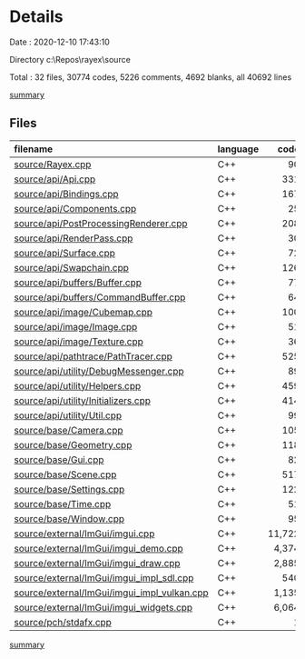 # Details

Date : 2020-12-10 17:43:10

Directory c:\Repos\rayex\source

Total : 32 files,  30774 codes, 5226 comments, 4692 blanks, all 40692 lines

[summary](results.md)

## Files
| filename | language | code | comment | blank | total |
| :--- | :--- | ---: | ---: | ---: | ---: |
| [source/Rayex.cpp](/source/Rayex.cpp) | C++ | 90 | 4 | 24 | 118 |
| [source/api/Api.cpp](/source/api/Api.cpp) | C++ | 331 | 53 | 109 | 493 |
| [source/api/Bindings.cpp](/source/api/Bindings.cpp) | C++ | 167 | 2 | 34 | 203 |
| [source/api/Components.cpp](/source/api/Components.cpp) | C++ | 25 | 0 | 6 | 31 |
| [source/api/PostProcessingRenderer.cpp](/source/api/PostProcessingRenderer.cpp) | C++ | 208 | 3 | 44 | 255 |
| [source/api/RenderPass.cpp](/source/api/RenderPass.cpp) | C++ | 30 | 0 | 7 | 37 |
| [source/api/Surface.cpp](/source/api/Surface.cpp) | C++ | 72 | 5 | 15 | 92 |
| [source/api/Swapchain.cpp](/source/api/Swapchain.cpp) | C++ | 126 | 10 | 33 | 169 |
| [source/api/buffers/Buffer.cpp](/source/api/buffers/Buffer.cpp) | C++ | 77 | 0 | 16 | 93 |
| [source/api/buffers/CommandBuffer.cpp](/source/api/buffers/CommandBuffer.cpp) | C++ | 64 | 1 | 15 | 80 |
| [source/api/image/Cubemap.cpp](/source/api/image/Cubemap.cpp) | C++ | 100 | 9 | 23 | 132 |
| [source/api/image/Image.cpp](/source/api/image/Image.cpp) | C++ | 51 | 0 | 11 | 62 |
| [source/api/image/Texture.cpp](/source/api/image/Texture.cpp) | C++ | 36 | 38 | 15 | 89 |
| [source/api/pathtrace/PathTracer.cpp](/source/api/pathtrace/PathTracer.cpp) | C++ | 525 | 72 | 158 | 755 |
| [source/api/utility/DebugMessenger.cpp](/source/api/utility/DebugMessenger.cpp) | C++ | 89 | 2 | 13 | 104 |
| [source/api/utility/Helpers.cpp](/source/api/utility/Helpers.cpp) | C++ | 459 | 10 | 84 | 553 |
| [source/api/utility/Initializers.cpp](/source/api/utility/Initializers.cpp) | C++ | 414 | 62 | 137 | 613 |
| [source/api/utility/Util.cpp](/source/api/utility/Util.cpp) | C++ | 99 | 5 | 24 | 128 |
| [source/base/Camera.cpp](/source/base/Camera.cpp) | C++ | 105 | 2 | 33 | 140 |
| [source/base/Geometry.cpp](/source/base/Geometry.cpp) | C++ | 118 | 2 | 34 | 154 |
| [source/base/Gui.cpp](/source/base/Gui.cpp) | C++ | 82 | 0 | 21 | 103 |
| [source/base/Scene.cpp](/source/base/Scene.cpp) | C++ | 517 | 28 | 122 | 667 |
| [source/base/Settings.cpp](/source/base/Settings.cpp) | C++ | 122 | 1 | 37 | 160 |
| [source/base/Time.cpp](/source/base/Time.cpp) | C++ | 51 | 2 | 16 | 69 |
| [source/base/Window.cpp](/source/base/Window.cpp) | C++ | 95 | 11 | 30 | 136 |
| [source/external/ImGui/imgui.cpp](/source/external/ImGui/imgui.cpp) | C++ | 11,722 | 2,622 | 1,611 | 15,955 |
| [source/external/ImGui/imgui_demo.cpp](/source/external/ImGui/imgui_demo.cpp) | C++ | 4,374 | 661 | 502 | 5,537 |
| [source/external/ImGui/imgui_draw.cpp](/source/external/ImGui/imgui_draw.cpp) | C++ | 2,885 | 376 | 365 | 3,626 |
| [source/external/ImGui/imgui_impl_sdl.cpp](/source/external/ImGui/imgui_impl_sdl.cpp) | C++ | 540 | 103 | 77 | 720 |
| [source/external/ImGui/imgui_impl_vulkan.cpp](/source/external/ImGui/imgui_impl_vulkan.cpp) | C++ | 1,135 | 176 | 143 | 1,454 |
| [source/external/ImGui/imgui_widgets.cpp](/source/external/ImGui/imgui_widgets.cpp) | C++ | 6,064 | 966 | 932 | 7,962 |
| [source/pch/stdafx.cpp](/source/pch/stdafx.cpp) | C++ | 1 | 0 | 1 | 2 |

[summary](results.md)